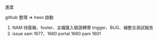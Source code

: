 進度

github 整理 => hexo 啟動
1. NAM 待簽箱、footer、主檔匯入驗證轉寄 trigger、BUG、補整合測試報告
2. issue sam 1677、1660 portal 1660 pam 1601
